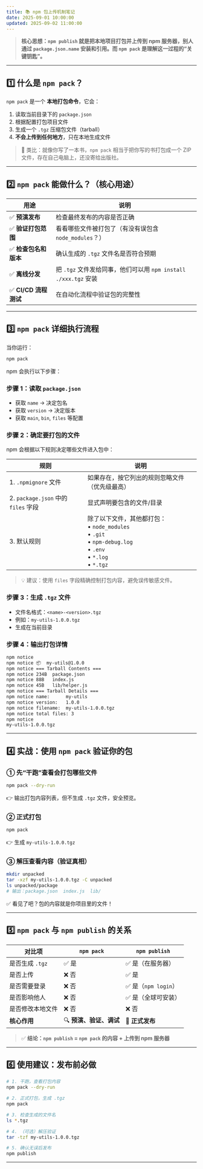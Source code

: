 ```yaml
---
title: 📚 npm 包上传机制笔记
date: 2025-09-01 10:00:00
updated: 2025-09-02 11:00:00
---
```

> **核心思想：`npm publish` 就是把本地项目打包并上传到 npm 服务器，别人通过 `package.json.name` 安装和引用。而 `npm pack` 是理解这一过程的“关键钥匙”。**

---

## 1️⃣ 什么是 `npm pack`？

`npm pack` 是一个 **本地打包命令**，它会：

1. 读取当前目录下的 `package.json`
2. 根据配置打包项目文件
3. 生成一个 `.tgz` 压缩包文件（tarball）
4. **不会上传到任何地方**，只在本地生成文件

> 🔧 类比：就像你写了一本书，`npm pack` 相当于把你写的书打包成一个 ZIP 文件，存在自己电脑上，还没寄给出版社。

---

## 2️⃣ `npm pack` 能做什么？（核心用途）

| 用途 | 说明 |
|------|------|
| ✅ **预演发布** | 检查最终发布的内容是否正确 |
| ✅ **验证打包范围** | 看看哪些文件被打包了（有没有误包含 `node_modules`？） |
| ✅ **检查包名和版本** | 确认生成的 `.tgz` 文件名是否符合预期 |
| ✅ **离线分发** | 把 `.tgz` 文件发给同事，他们可以用 `npm install ./xxx.tgz` 安装 |
| ✅ **CI/CD 流程测试** | 在自动化流程中验证包的完整性 |

---

## 3️⃣ `npm pack` 详细执行流程

当你运行：

```bash
npm pack
```

npm 会执行以下步骤：

### 步骤 1：读取 `package.json`
- 获取 `name` → 决定包名
- 获取 `version` → 决定版本
- 获取 `main`, `bin`, `files` 等配置

### 步骤 2：确定要打包的文件
npm 会根据以下规则决定哪些文件进入包中：

| 规则 | 说明 |
|------|------|
| 1. `.npmignore` 文件 | 如果存在，按它列出的规则忽略文件（优先级最高） |
| 2. `package.json` 中的 `files` 字段 | 显式声明要包含的文件/目录 |
| 3. 默认规则 | 除了以下文件，其他都打包：<br>• `node_modules`<br>• `.git`<br>• `npm-debug.log`<br>• `.env`<br>• `*.log`<br>• `*.tgz` |

> 💡 建议：使用 `files` 字段精确控制打包内容，避免误传敏感文件。

### 步骤 3：生成 `.tgz` 文件
- 文件名格式：`<name>-<version>.tgz`
- 例如：`my-utils-1.0.0.tgz`
- 生成在当前目录

### 步骤 4：输出打包详情
```bash
npm notice 
npm notice 📦  my-utils@1.0.0
npm notice === Tarball Contents === 
npm notice 234B  package.json
npm notice 88B   index.js
npm notice 45B   lib/helper.js
npm notice === Tarball Details === 
npm notice name:      my-utils
npm notice version:   1.0.0
npm notice filename:  my-utils-1.0.0.tgz
npm notice total files: 3
npm notice 
my-utils-1.0.0.tgz
```

---

## 4️⃣ 实战：使用 `npm pack` 验证你的包

### ① 先“干跑”查看会打包哪些文件
```bash
npm pack --dry-run
```
👉 输出打包内容列表，但不生成 `.tgz` 文件，安全预览。

### ② 正式打包
```bash
npm pack
```
👉 生成 `my-utils-1.0.0.tgz`

### ③ 解压查看内容（验证真相）
```bash
mkdir unpacked
tar -xzf my-utils-1.0.0.tgz -C unpacked
ls unpacked/package
# 输出：package.json  index.js  lib/
```
✅ 看见了吧？包的内容就是你项目里的文件！

---

## 5️⃣ `npm pack` 与 `npm publish` 的关系

| 对比项 | `npm pack` | `npm publish` |
|--------|-----------|---------------|
| 是否生成 `.tgz` | ✅ 是 | ✅ 是（在服务器） |
| 是否上传 | ❌ 否 | ✅ 是 |
| 是否需要登录 | ❌ 否 | ✅ 是（`npm login`） |
| 是否影响他人 | ❌ 否 | ✅ 是（全球可安装） |
| 是否修改本地文件 | ❌ 否 | ❌ 否 |
| **核心作用** | 🔍 **预演、验证、调试** | 🚀 **正式发布** |

> ✅ **结论：`npm publish` = `npm pack` 的内容 + 上传到 npm 服务器**

---

## 6️⃣ 使用建议：发布前必做

```bash
# 1. 干跑，查看打包内容
npm pack --dry-run

# 2. 正式打包，生成 .tgz
npm pack

# 3. 检查生成的文件名
ls *.tgz

# 4. （可选）解压验证
tar -tzf my-utils-1.0.0.tgz

# 5. 确认无误后发布
npm publish
```

---



